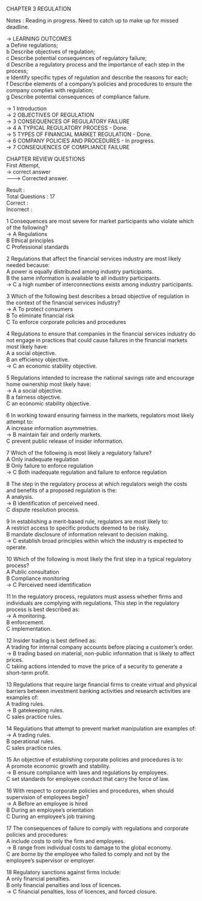 CHAPTER 3 REGULATION

Notes : 
Reading in progress.
Need to catch up to make up for missed deadline.

-> LEARNING OUTCOMES    
a Define regulations;    
b Describe objectives of regulation;     
c Describe potential consequences of regulatory failure;     
d Describe a regulatory process and the importance of each step in the
process;     
e Identify specific types of regulation and describe the reasons for each;     
f Describe elements of a company’s policies and procedures to ensure the
company complies with regulation;     
g Describe potential consequences of compliance failure.     


-> 1 Introduction       
-> 2 OBJECTIVES OF REGULATION        
-> 3 CONSEQUENCES OF REGULATORY FAILURE      
-> 4 A TYPICAL REGULATORY PROCESS - Done.      
-> 5 TYPES OF FINANCIAL MARKET REGULATION - Done.      
-> 6 COMPANY POLICIES AND PROCEDURES - In progress.      
-> 7 CONSEQUENCES OF COMPLIANCE FAILURE

CHAPTER REVIEW QUESTIONS    
First Attempt,     
-> correct answer      
---> Corrected answer.    

Result :     
Total Questions : 17       
Correct :        
Incorrect :     

1 Consequences are most severe for market participants who violate which of the following?    
-> A Regulations    
B Ethical principles     
C Professional standards    

2 Regulations that affect the financial services industry are most likely needed because:     
A power is equally distributed among industry participants.     
B the same information is available to all industry participants.     
-> C a high number of interconnections exists among industry participants.     

3 Which of the following best describes a broad objective of regulation in the context of the financial services industry?     
-> A To protect consumers     
B To eliminate financial risk      
C To enforce corporate policies and procedures     

4 Regulations to ensure that companies in the financial services industry do not engage in practices that could cause failures in the financial markets most likely have:       
A a social objective.     
B an efficiency objective.      
-> C an economic stability objective.         

5 Regulations intended to increase the national savings rate and encourage home ownership most likely have:        
-> A a social objective.         
B a fairness objective.        
C an economic stability objective.              

6 In working toward ensuring fairness in the markets, regulators most likely attempt to:            
A increase information asymmetries.           
-> B maintain fair and orderly markets.           
C prevent public release of insider information.             

7 Which of the following is most likely a regulatory failure?         
A Only inadequate regulation         
B Only failure to enforce regulation           
-> C Both inadequate regulation and failure to enforce regulation          

8 The step in the regulatory process at which regulators weigh the costs and benefits of a proposed regulation is the:          
A analysis.        
-> B identification of perceived need.            
C dispute resolution process.           

9 In establishing a merit-based rule, regulators are most likely to:             
A restrict access to specific products deemed to be risky.            
B mandate disclosure of information relevant to decision making.           
-> C establish broad principles within which the industry is expected to operate.        

10 Which of the following is most likely the first step in a typical regulatory process?             
A Public consultation           
B Compliance monitoring           
-> C Perceived need identification          

11 In the regulatory process, regulators must assess whether firms and individuals are complying with regulations. This step in the regulatory process is best described as:            
-> A monitoring.        
B enforcement.          
C implementation.         

12 Insider trading is best defined as:           
A trading for internal company accounts before placing a customer’s order.         
-> B trading based on material, non-public information that is likely to affect prices.          
C taking actions intended to move the price of a security to generate a short-term profit.        

13 Regulations that require large financial firms to create virtual and physical barriers between investment banking activities and research activities are examples of:         
A trading rules.          
-> B gatekeeping rules.           
C sales practice rules.        

14 Regulations that attempt to prevent market manipulation are examples of:            
-> A trading rules.         
B operational rules.         
C sales practice rules.           

15 An objective of establishing corporate policies and procedures is to:         
A promote economic growth and stability.          
-> B ensure compliance with laws and regulations by employees.          
C set standards for employee conduct that carry the force of law.        

16 With respect to corporate policies and procedures, when should supervision of employees begin?           
-> A Before an employee is hired          
B During an employee’s orientation           
C During an employee’s job training             

17 The consequences of failure to comply with regulations and corporate policies and procedures:         
A include costs to only the firm and employees.         
-> B range from individual costs to damage to the global economy.            
C are borne by the employee who failed to comply and not by the employee’s supervisor or employer.            

18 Regulatory sanctions against firms include:       
A only financial penalties.         
B only financial penalties and loss of licences.        
-> C financial penalties, loss of licences, and forced closure.        
